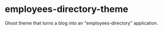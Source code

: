 # employees-directory-theme
Ghost theme that turns a blog into an "employees-directory" application.
